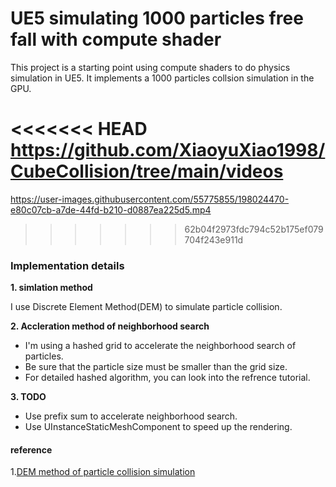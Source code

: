 # UE5 simulating 1000 particles free fall with compute shader
This project is a starting point using compute shaders to do physics simulation in UE5. It implements a 1000 particles collsion simulation in the GPU.

<<<<<<< HEAD
https://github.com/XiaoyuXiao1998/CubeCollision/tree/main/videos
=======


https://user-images.githubusercontent.com/55775855/198024470-e80c07cb-a7de-44fd-b210-d0887ea225d5.mp4


>>>>>>> 62b04f2973fdc794c52b175ef079704f243e911d

### Implementation details
**1. simlation method**

I use Discrete Element Method(DEM) to simulate particle collision.

**2. Accleration method of neighborhood search**

* I'm using a hashed grid to accelerate  the neighborhood search of particles.
* Be sure that the particle size must be smaller than the grid size.
* For detailed hashed algorithm, you can look into the refrence tutorial.


**3. TODO**
* Use prefix sum to accelerate neighborhood search.
* Use UInstanceStaticMeshComponent to speed up the rendering.



#### reference
1.[DEM method of particle collision simulation](https://zhuanlan.zhihu.com/p/563182093)

